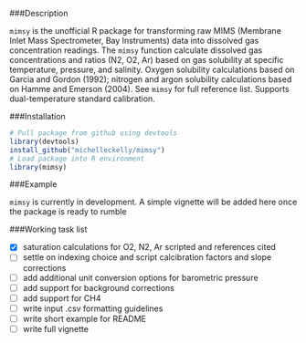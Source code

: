 ###Description  

`mimsy` is the unofficial R package for transforming raw MIMS (Membrane Inlet Mass Spectrometer, Bay Instruments) data into dissolved gas concentration readings. The `mimsy` function calculate dissolved gas concentrations and ratios (N2, O2, Ar) based on gas solubility at specific temperature, pressure, and salinity. Oxygen solubility calculations based on Garcia and Gordon (1992); nitrogen and argon solubility calculations based on Hamme and Emerson (2004). See `mimsy` for full reference list. Supports dual-temperature standard calibration.

###Installation  

```R
# Pull package from github using devtools
library(devtools)
install_github("michelleckelly/mimsy")
# Load package into R environment
library(mimsy)
```

###Example  

`mimsy` is currently in development. A simple vignette will be added here once the package is ready to rumble

###Working task list  

- [x] saturation calculations for O2, N2, Ar scripted and references cited
- [ ] settle on indexing choice and script calcibration factors and slope corrections
- [ ] add additional unit conversion options for barometric pressure
- [ ] add support for background corrections
- [ ] add support for CH4
- [ ] write input .csv formatting guidelines
- [ ] write short example for README
- [ ] write full vignette
